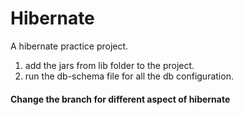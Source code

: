 # Hibernate
A hibernate practice project.
1. add the jars from lib folder to the project.
2. run the db-schema file for all the db configuration.
#### Change the branch for different aspect of hibernate
